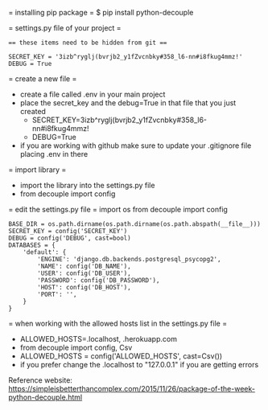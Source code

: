 
= installing pip package =
$ pip install python-decouple

= settings.py file of your project =

	== these items need to be hidden from git ==
	
	SECRET_KEY = '3izb^ryglj(bvrjb2_y1fZvcnbky#358_l6-nn#i8fkug4mmz!'
	DEBUG = True
	
= create a new file =
* create a file called .env in your main project
* place the secret_key and the debug=True in that file that you just created
	* SECRET_KEY=3izb^ryglj(bvrjb2_y1fZvcnbky#358_l6-nn#i8fkug4mmz!
	* DEBUG=True
* if you are working with github make sure to update your .gitignore file placing .env in there

= import library =
* import the library into the settings.py file
* from decouple import config

= edit the settings.py file =
	import os
	from decouple import config

	BASE_DIR = os.path.dirname(os.path.dirname(os.path.abspath(__file__)))
	SECRET_KEY = config('SECRET_KEY')
	DEBUG = config('DEBUG', cast=bool)
	DATABASES = {
		'default': {
			'ENGINE': 'django.db.backends.postgresql_psycopg2',
			'NAME': config('DB_NAME'),
			'USER': config('DB_USER'),
			'PASSWORD': config('DB_PASSWORD'),
			'HOST': config('DB_HOST'),
			'PORT': '',
		}
	}
	
= when working with the allowed hosts list in the settings.py file =
* ALLOWED_HOSTS=.localhost, .herokuapp.com
* from decouple import config, Csv
* ALLOWED_HOSTS = config('ALLOWED_HOSTS', cast=Csv())
* if you prefer change the .localhost to "127.0.0.1" if you are getting errors


Reference website:
https://simpleisbetterthancomplex.com/2015/11/26/package-of-the-week-python-decouple.html
